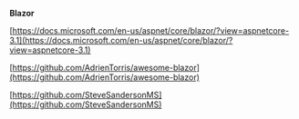 **Blazor**

[https://docs.microsoft.com/en-us/aspnet/core/blazor/?view=aspnetcore-3.1](https://docs.microsoft.com/en-us/aspnet/core/blazor/?view=aspnetcore-3.1)

[https://github.com/AdrienTorris/awesome-blazor](https://github.com/AdrienTorris/awesome-blazor)

[https://github.com/SteveSandersonMS](https://github.com/SteveSandersonMS)

<!--stackedit_data:
eyJoaXN0b3J5IjpbMTk5NjY0NTMwM119
-->